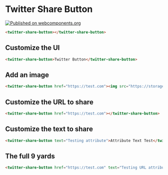# Twitter Share Button

[![Published on webcomponents.org](https://img.shields.io/badge/webcomponents.org-published-blue.svg)](https://www.webcomponents.org/element/owner/my-element)

<!--
```
<custom-element-demo>
  <template>
    <link rel="import" href="twitter-share-button.html">
    <script src="../webcomponentsjs/webcomponents-lite.js"></script>
    <script src="twitter-share-button.js"></script>
    <next-code-block></next-code-block>
  </template>
</custom-element-demo>
```
-->
```html
<twitter-share-button></twitter-share-button>
```

## Customize the UI

<!--
```
<custom-element-demo>
  <template>
    <link rel="import" href="twitter-share-button.html">
    <script src="../webcomponentsjs/webcomponents-lite.js"></script>
    <script src="twitter-share-button.js"></script>
    <next-code-block></next-code-block>
  </template>
</custom-element-demo>
```
-->
```html
<twitter-share-button>Twitter Button</twitter-share-button>
```

## Add an image

<!--
```
<custom-element-demo>
  <template>
    <link rel="import" href="twitter-share-button.html">
    <script src="../webcomponentsjs/webcomponents-lite.js"></script>
    <script src="twitter-share-button.js"></script>
    <next-code-block></next-code-block>
  </template>
</custom-element-demo>
```
-->
```html
<twitter-share-button href="https://test.com"><img src="https://storage.googleapis.com/material-icons/external-assets/v4/icons/svg/ic_share_black_24px.svg"></twitter-share-button>
```

## Customize the URL to share
<!--
```
<custom-element-demo>
  <template>
    <link rel="import" href="twitter-share-button.html">
    <script src="../webcomponentsjs/webcomponents-lite.js"></script>
    <script src="twitter-share-button.js"></script>
    <next-code-block></next-code-block>
  </template>
</custom-element-demo>
```
-->
```html
<twitter-share-button href="https://test.com"></twitter-share-button>
```

## Customize the text to share

<!--
```
<custom-element-demo>
  <template>
    <link rel="import" href="twitter-share-button.html">
    <script src="../webcomponentsjs/webcomponents-lite.js"></script>
    <script src="twitter-share-button.js"></script>
    <next-code-block></next-code-block>
  </template>
</custom-element-demo>
```
-->
```html
<twitter-share-button text="Testing attribute">Attribute Text Test</twitter-share-button>
```


## The full 9 yards
<!--
```
<custom-element-demo>
  <template>
    <link rel="import" href="twitter-share-button.html">
    <script src="../webcomponentsjs/webcomponents-lite.js"></script>
    <script src="twitter-share-button.js"></script>
    <next-code-block></next-code-block>
  </template>
</custom-element-demo>
```
-->
```html
<twitter-share-button href="https://test.com" text="Testing URL attribute">Attribute and URL Test</twitter-share-button>
```